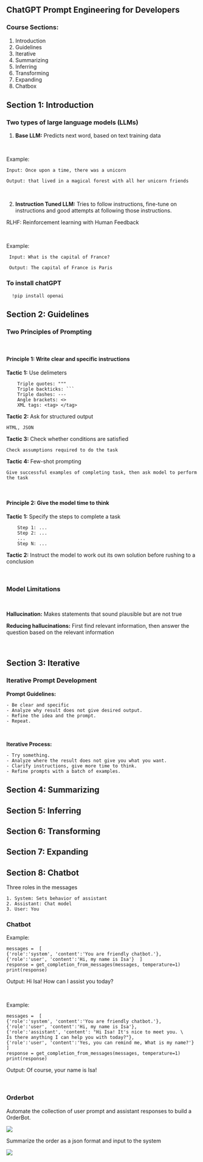 ## ChatGPT Prompt Engineering for Developers 
### Course Sections:

1. Introduction </br>
2. Guidelines </br>
3. Iterative </br>
4. Summarizing </br>
5. Inferring </br>
6. Transforming </br>
7. Expanding </br>
8. Chatbox </br>

## Section 1: Introduction
### Two types of large language models (LLMs)

1) **Base LLM:** Predicts next word, based on text training data

</br>

   Example:

    Input: Once upon a time, there was a unicorn

    Output: that lived in a magical forest with all her unicorn friends

</br>

2) **Instruction Tuned LLM:** Tries to follow instructions, fine-tune on instructions and good attempts at following those instructions.

RLHF: Reinforcement learning with Human Feedback 

</br>

  Example:

     Input: What is the capital of France?

     Output: The capital of France is Paris
     
     
### To install chatGPT

      !pip install openai
      

## Section 2: Guidelines

### Two Principles of Prompting

</br>

#### Principle 1: Write clear and specific instructions

**Tactic 1:** Use delimeters

```
    Triple quotes: """
    Triple backticks: ```
    Triple dashes: ---
    Angle brackets: <>
    XML tags: <tag> </tag>
```

**Tactic 2:** Ask for structured output

```
HTML, JSON
```

**Tactic 3:** Check whether conditions are satisfied 

```
Check assumptions required to do the task
```


**Tactic 4:** Few-shot prompting

```
Give successful examples of completing task, then ask model to perform the task
```

</br>

#### **Principle 2: Give the model time to think**

**Tactic 1:** Specify the steps to complete a task

```
    Step 1: ...
    Step 2: ...
    ...
    Step N: ...
```

**Tactic 2:** Instruct the model to work out its own solution before rushing to a conclusion

</br>

### Model Limitations

</br>

**Hallucination:** Makes statements that sound plausible but are not true

**Reducing hallucinations:** First find relevant information, then answer the question based on the relevant information


</br>


## Section 3: Iterative

### Iterative Prompt Development

**Prompt Guidelines:**
```
- Be clear and specific
- Analyze why result does not give desired output.
- Refine the idea and the prompt.
- Repeat.
```
</br>

**Iterative Process:**
```
- Try something.
- Analyze where the result does not give you what you want.
- Clarify instructions, give more time to think.
- Refine prompts with a batch of examples.
```



## Section 4: Summarizing



## Section 5: Inferring


## Section 6: Transforming



## Section 7: Expanding



## Section 8: Chatbot

Three roles in the messages
```
1. System: Sets behavior of assistant
2. Assistant: Chat model
3. User: You
```

### Chatbot

Example:
```
messages =  [  
{'role':'system', 'content':'You are friendly chatbot.'},    
{'role':'user', 'content':'Hi, my name is Isa'}  ]
response = get_completion_from_messages(messages, temperature=1)
print(response)
```
Output: Hi Isa! How can I assist you today?

</br>

Example:
```
messages =  [  
{'role':'system', 'content':'You are friendly chatbot.'},
{'role':'user', 'content':'Hi, my name is Isa'},
{'role':'assistant', 'content': "Hi Isa! It's nice to meet you. \
Is there anything I can help you with today?"},
{'role':'user', 'content':'Yes, you can remind me, What is my name?'}  ]
response = get_completion_from_messages(messages, temperature=1)
print(response)
```
Output: Of course, your name is Isa!

</br>

### Orderbot

Automate the collection of user prompt and assistant responses to build a OrderBot.

![](orderbot.png)

Summarize the order as a json format and input to the system

![](json_summary.png)
